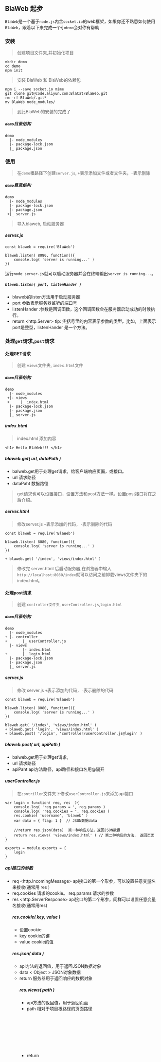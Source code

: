 ## BlaWeb 起步
`BlaWeb`是一个基于`node.js`内含`socket.io`的web框架，如果你还不熟悉如何使用`BlaWeb`，跟着以下来完成一个小`demo`会对你有帮助
### 安装
> 创建项目文件夹,并初始化项目
```
mkdir demo
cd demo
npm init
```
> 安装 BlaWeb 和 BlaWeb的依赖包 
```
npm i --save socket.io mime
git clone git@code.aliyun.com:BlaCat/BlaWeb.git
rm -rf BlaWeb/.git*
mv BlaWeb node_modules/
```
> 到此BlaWeb的安装的完成了
##### `demo`目录结构
```
demo
  |- node_modules
  |- package-lock.json
  |_ package.json
```

### 使用
> 在`demo`根路径下创建`server.js`, `+`表示添加文件或者文件夹，`-`表示删除
##### `demo`目录结构
``` 
demo
  |- node_modules
  |- package-lock.json
  |- package.json
 +|_ server.js
```
> 导入blaweb, 启动服务器
##### server.js
```
const blaweb = require('BlaWeb')

blaweb.listen( 8080, function(){
    console.log( 'server is running...' )
})
```
运行`node server.js`就可以启动服务器并会在终端输出`server is running...`。  
##### `blaweb.listen( port, listenHander )`
- blaweb的listen方法用于启动服务器
- port <Integer> 参数表示服务器监听的端口号
- listenHander <Function> :参数是回调函数，这个回调函数会在服务器启动成功的时候执行。
- return <http.Server>
tip: 尖括号里的内容表示参数的类型。比如，上面表示port是整型，listenHander 是一个方法。

### 处理`get`请求,`post`请求
#### 处理GET请求
> 创建 `views`文件夹, `index.html`文件
##### `demo`目录结构
``` 
demo
  |- node_modules
 +|- views
 +     |_ index.html
  |- package-lock.json
  |- package.json
  |_ server.js
```
##### index.html
> index.html 添加内容 
```
<h1> Hello BlaWeb!!! </h1>
```
##### blaweb.get( url, dataPath )
- balweb.get用于处理get请求，给客户端响应页面，或接口。
- url <string> 请求路径
- dataPaht <string> 数据路径
> get请求也可以设置接口，设置方法和post方法一样。设置post接口将在之后介绍。

##### server.html
> 修改server.js `+`表示添加的代码，`-`表示删除的代码
```
const blaweb = require('BlaWeb')

blaweb.listen( 8080, function(){
    console.log( 'server is running...' )
})

+ blaweb.get( '/index', 'views/index.html' )
```
> 修改完 server.html 后启动服务器,在浏览器中输入`http://localhost:8080/index`就可以访问之前卸载views文件夹下的index.html。

#### 处理post请求
> 创建 `controller文件夹`, `userController.js`,`login.html`
##### `demo`目录结构
``` 
demo
  |- node_modules
+ |- controller
+       |_ userController.js 
  |- views
        |- index.html
+       |_ login.html
  |- package-lock.json
  |- package.json
  |_ server.js
```


##### server.js
> 修改 server.js `+`表示添加的代码，`-`表示删除的代码
```
const blaweb = require('BlaWeb')

blaweb.listen( 8080, function(){
    console.log( 'server is running...' )
})

blaweb.get( '/index', 'views/index.html' )
+ blaweb.get( 'login', 'views/index.html' )
+ blaweb.post( '/login', 'controller/userController.js@login' )

```
##### blaweb.post( url, apiPath )
- balweb.get用于处理get请求，
- url <string> 请求路径
- apiPaht <string> api方法路径，api路径和接口名用@隔开
##### userController.js
> 在`contriller`文件夹下修改`userController.js`来添加api接口
```
var login = function( req, res  ){
    console.log( 'req.params = ', req.params )
    console.log( 'req.cookies = ', req.cookies )
    res.cookie( 'username', 'blaweb' )
    var data = { flag: 1 }  // JSON数据data
    
    //return res.json(data)  第一种响应方法，返回JSON数据
    return res.views( 'views/index.html' ) // 第二种响应的方法， 返回页面
}

exports = module.exports = {
    login
}
```
##### api接口的参数
- req <http.IncomingMessage> api接口的第一个形参，可以设置任意变量名来接收(通常用 res )  
- req.cookies <Object> 请求的cookie。
 req.params <Object> 请求的参数
- res <http.ServerResponse> api接口的第二个形参，同样可以设置任意变量名接收(通常用res)  
##### res.cookie( key, value )
- 设置cookie  
- key <String> cookie的键  
- value <String> cookie的值  
##### res.json( data )
- api方法的返回值，用于返回JSON数据对象
- data < Object > JSON对象数据
- return <Object> 服务器用于返回响应的数据对象

##### res.views( path )
- api方法的返回值，用于返回页面
- path <String> 相对于项目根路径的页面路径
- return <Object> 服务器用返回响应的数据对象

##### `login.html`
```
<form action="/login" method="POST">
  <input type="text" name="username" placeholder="username" >
  <input type="password" name="password" placeholder="password" >
  <input type="submit" value="login">
</form>
```
##### `index.html`
> 在`login.html`提交请求后会设置cookie并跳转到`index.html`页面。接下来我们要修改`index.html`页面使其能接收`cookie`并显示在页面上。
```
<h1>Hello BlaWeb !!!</h1>
+<h2></h2>
+<script>
+  var h2 = document.getElementsByTagName('h2')[0]
+  if( document.cookie ){
+    h2.innerText = 'cookies:' + document.cookie
+  }
+</script>

```
> 修改完成后启动服务器,在浏览器中输入`http://localhost:8080/login`访问`login.html`页面,输入用户名和密码比如:demo、demopwd。点击login按钮将会跳转到`index.html页面`。
#### 运行效果
##### 页面显示：
# Hello BlaWeb !!!
## cookies:username=blaweb。
##### 运行服务器的终端打印信息
```
server is running...
req.params =  { username: 'w913155964', password: '123456' }
req.cookies =  { username: 'blaweb' }
key =  username
```
### 设置静态文件
如果想用外部式来写js，css。或者想给网页引入图片就要设置静态文件夹。
> 创建 `public`、 `js`、`css`、`img`文件夹，`index.js`、`index.css`文件。`cat.png`可以是任意图片。
##### `demo`目录结构
``` 
demo
  |- node_modules
+ |- public
+       |- js
+           |_ index.js
+       |- css
+           |_ index.css
+       |- img
+           |_ cat.png 
  |- controller
        |_ userController.js 
  |- views
        |- index.html
        |_ login.html
  |- package-lock.json
  |- package.json
  |_ server.js
```
##### server.js
> 修改 server.js `+`表示添加的代码，`-`表示删除的代码
```
const blaweb = require('BlaWeb')

blaweb.listen( 8080, function(){
    console.log( 'server is running...' )
})

blaweb.get( '/index', 'views/index.html' )
blaweb.get( 'login', 'views/index.html' )
blaweb.post( '/login', 'controller/userController.js@login' )
 + blaweb.setStatic( '/css', 'public/css' )
 + blaweb.setStatic( '/js', 'public/js' )
 + blaweb.setStatic( '/img', 'public/img' )

```
##### blaweb.setStatic( url, staticPath )
- balweb.setStatic 用于设置静态文件路由，使相应的请求可以访问到服务器的静态文件。实现原理为：修改以url为前缀的请求路径的前缀为staticPath。比如 `url/index.css` => `staticPath/index.css`。
- url <string> 请求路径前缀
- apiPaht <string> api方法路径，api路径和接口名用@隔开
##### index.html
> 添加图片引入 `css` 和 `js`, `+`表示添加的代码，`-`表示删除的代码
```
+ <link rel="stylesheet" href="/css/index.css">
<h1>Hello BlaWeb !!!</h1>
<h2></h2>
-<script>
-  var h2 = document.getElementsByTagName('h2')[0]
-  if( document.cookie ){
-    h2.innerText = 'cookies:' + document.cookie
-  }
-</script>
+ <img src="/img/cat.png" >
+ <script src="/js/index.js"></script>

```
##### index.js
```
var h2 = document.getElementsByTagName('h2')[0]
if( document.cookie ){
  h2.innerText = 'cookies:' + document.cookie
}
```
##### css.js
```
body{
  background-color: pink;
}
```
> 修改完成后启动服务器,在浏览器中输入`http://localhost:8080/login`访问`login.html`页面。查看显示效果。